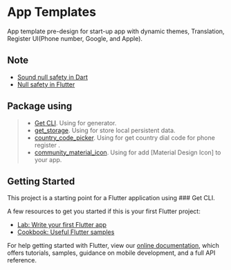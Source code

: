 # App Templates

App template pre-design for start-up app with dynamic themes, Translation, Register UI(Phone number, Google, and Apple).

## Note
 - [Sound null safety in Dart](https://dart.dev/null-safety)
 - [Null safety in Flutter](https://flutter.dev/docs/null-safety)

## Package using
> - [Get CLI](https://pub.dev/packages/get_cli/install). Using for generator.
> - [get_storage](https://pub.dev/packages/get_storage). Using for store local persistent data.
> - [country_code_picker](https://pub.dev/packages/country_code_picker). Using for get country dial code for phone register .
> - [community_material_icon](https://pub.dev/packages/community_material_icon). Using for add [Material Design Icon] to your app.

## Getting Started

This project is a starting point for a Flutter application using ### Get CLI.

A few resources to get you started if this is your first Flutter project:

- [Lab: Write your first Flutter app](https://flutter.dev/docs/get-started/codelab)
- [Cookbook: Useful Flutter samples](https://flutter.dev/docs/cookbook)

For help getting started with Flutter, view our
[online documentation](https://flutter.dev/docs), which offers tutorials,
samples, guidance on mobile development, and a full API reference.
